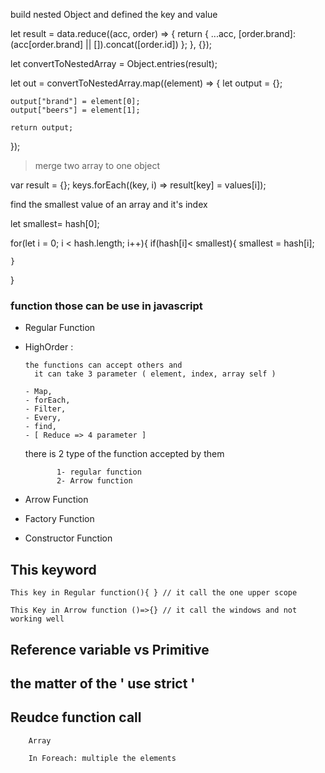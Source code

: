 build nested Object and defined the key and value

let result = data.reduce((acc, order) => {
return {
...acc,
[order.brand]: (acc[order.brand] || []).concat([order.id])
};
}, {});

let convertToNestedArray = Object.entries(result);

let out = convertToNestedArray.map((element) => {
let output = {};

    output["brand"] = element[0];
    output["beers"] = element[1];

    return output;

});

> merge two array to one object

var result = {};
keys.forEach((key, i) => result[key] = values[i]);

find the smallest value of an array and it's index

let smallest= hash[0];

for(let i = 0; i < hash.length; i++){
if(hash[i]< smallest){
smallest = hash[i];

    }

}

<!-- 2022, 03,13 -->

### function those can be use in javascript

-   Regular Function

-   HighOrder :

        the functions can accept others and
          it can take 3 parameter ( element, index, array self )

        - Map,
        - forEach,
        - Filter,
        - Every,
        - find,
        - [ Reduce => 4 parameter ]

    there is 2 type of the function accepted by them

               1- regular function
               2- Arrow function

-   Arrow Function

-   Factory Function

-   Constructor Function

      <!-- Make the example for the This keyword -->

## This keyword

    This key in Regular function(){ } // it call the one upper scope

    This Key in Arrow function ()=>{} // it call the windows and not working well

## Reference variable vs Primitive

## the matter of the ' use strict '

## Reudce function call

        Array

        In Foreach: multiple the elements
